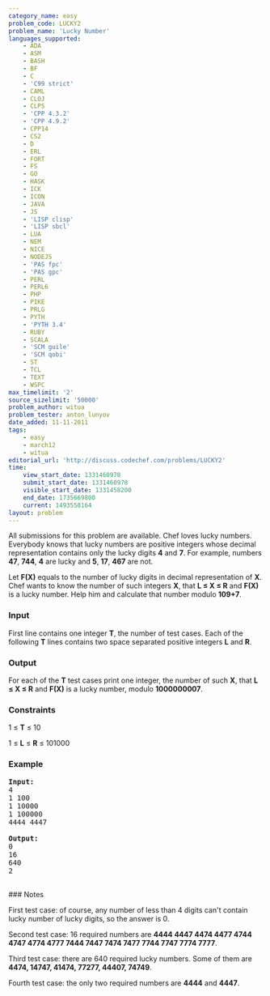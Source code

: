 ```yaml
---
category_name: easy
problem_code: LUCKY2
problem_name: 'Lucky Number'
languages_supported:
    - ADA
    - ASM
    - BASH
    - BF
    - C
    - 'C99 strict'
    - CAML
    - CLOJ
    - CLPS
    - 'CPP 4.3.2'
    - 'CPP 4.9.2'
    - CPP14
    - CS2
    - D
    - ERL
    - FORT
    - FS
    - GO
    - HASK
    - ICK
    - ICON
    - JAVA
    - JS
    - 'LISP clisp'
    - 'LISP sbcl'
    - LUA
    - NEM
    - NICE
    - NODEJS
    - 'PAS fpc'
    - 'PAS gpc'
    - PERL
    - PERL6
    - PHP
    - PIKE
    - PRLG
    - PYTH
    - 'PYTH 3.4'
    - RUBY
    - SCALA
    - 'SCM guile'
    - 'SCM qobi'
    - ST
    - TCL
    - TEXT
    - WSPC
max_timelimit: '2'
source_sizelimit: '50000'
problem_author: witua
problem_tester: anton_lunyov
date_added: 11-11-2011
tags:
    - easy
    - march12
    - witua
editorial_url: 'http://discuss.codechef.com/problems/LUCKY2'
time:
    view_start_date: 1331460978
    submit_start_date: 1331460978
    visible_start_date: 1331458200
    end_date: 1735669800
    current: 1493558164
layout: problem
---
```

All submissions for this problem are available. Chef loves lucky numbers. Everybody knows that lucky numbers are positive integers whose decimal representation contains only the lucky digits **4** and **7**. For example, numbers **47**, **744**, **4** are lucky and **5**, **17**, **467** are not.

 Let **F(X)** equals to the number of lucky digits in decimal representation of **X**. Chef wants to know the number of such integers **X**, that **L ≤ X ≤ R** and **F(X)** is a lucky number. Help him and calculate that number modulo **109+7**.

### Input

First line contains one integer **T**, the number of test cases. Each of the following **T** lines contains two space separated positive integers **L** and **R**.

### Output

For each of the **T** test cases print one integer, the number of such **X**, that **L ≤ X ≤ R** and **F(X)** is a lucky number, modulo **1000000007**.

### Constraints

1 ≤ **T** ≤ 10

1 ≤ **L** ≤ **R** ≤ 101000

### Example

<pre>
<b>Input:</b>
4
1 100
1 10000
1 100000
4444 4447

<b>Output:</b>
0
16
640
2

</pre>### Notes
First test case: of course, any number of less than 4 digits can't contain lucky number of lucky digits, so the answer is 0.

Second test case: 16 required numbers are **4444 4447 4474 4477 4744 4747 4774 4777 7444 7447 7474 7477 7744 7747 7774 7777**.

Third test case: there are 640 required lucky numbers. Some of them are **4474, 14747, 41474, 77277, 44407, 74749**.

Fourth test case: the only two required numbers are **4444** and **4447**.
